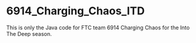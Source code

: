 # 6914_Charging_Chaos_ITD
This is only the Java code for FTC team 6914 Charging Chaos for the Into The Deep season.
